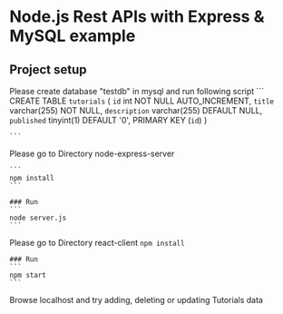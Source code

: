 # Node.js Rest APIs with Express & MySQL example


## Project setup
Please create database "testdb" in mysql and run following script
    ```
    CREATE TABLE `tutorials` (
    `id` int NOT NULL AUTO_INCREMENT,
    `title` varchar(255) NOT NULL,
    `description` varchar(255) DEFAULT NULL,
    `published` tinyint(1) DEFAULT '0',
    PRIMARY KEY (`id`)
    )

    ```


Please go to Directory  node-express-server

    ```
    npm install
    ```

    ### Run
    ```
    node server.js
    ```

Please go to Directory  react-client
    ```
    npm install
    ```

    ### Run
    ```
    npm start
    ```
Browse localhost and try adding, deleting or updating Tutorials data 